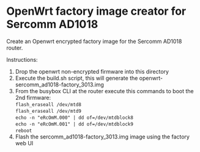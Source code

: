 # OpenWrt factory image creator for Sercomm AD1018
Create an Openwrt encrypted factory image for the Sercomm AD1018 router.

Instructions:  

1. Drop the openwrt non-encrypted firmware into this directory
2. Execute the build.sh script, this will generate the openwrt-sercomm_ad1018-factory_3013.img
3. From the busybox CLI at the router execute this commands to boot the 2nd firmware:  
    `flash_eraseall /dev/mtd8`  
    `flash_eraseall /dev/mtd9`  
    `echo -n "eRcOmM.000" | dd of=/dev/mtdblock8`  
    `echo -n "eRcOmM.001" | dd of=/dev/mtdblock9`  
    `reboot`
4. Flash the sercomm_ad1018-factory_3013.img image using the factory web UI
